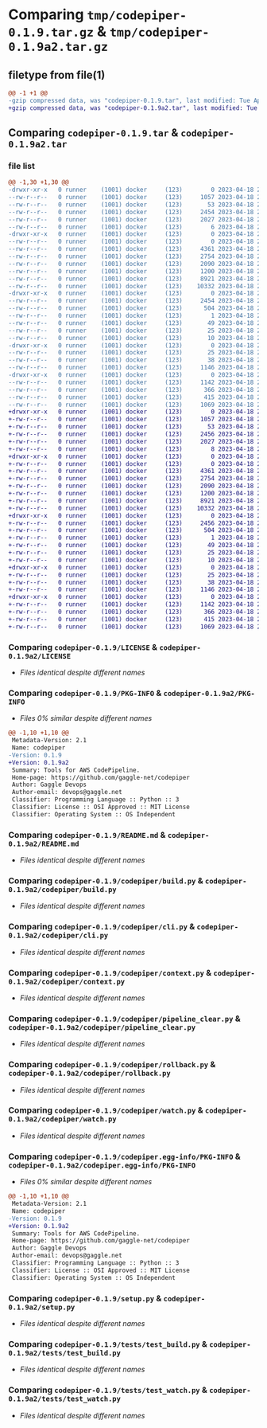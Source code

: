 # Comparing `tmp/codepiper-0.1.9.tar.gz` & `tmp/codepiper-0.1.9a2.tar.gz`

## filetype from file(1)

```diff
@@ -1 +1 @@
-gzip compressed data, was "codepiper-0.1.9.tar", last modified: Tue Apr 18 21:36:39 2023, max compression
+gzip compressed data, was "codepiper-0.1.9a2.tar", last modified: Tue Apr 18 21:28:15 2023, max compression
```

## Comparing `codepiper-0.1.9.tar` & `codepiper-0.1.9a2.tar`

### file list

```diff
@@ -1,30 +1,30 @@
-drwxr-xr-x   0 runner    (1001) docker     (123)        0 2023-04-18 21:36:39.443960 codepiper-0.1.9/
--rw-r--r--   0 runner    (1001) docker     (123)     1057 2023-04-18 21:36:22.000000 codepiper-0.1.9/LICENSE
--rw-r--r--   0 runner    (1001) docker     (123)       53 2023-04-18 21:36:22.000000 codepiper-0.1.9/MANIFEST.in
--rw-r--r--   0 runner    (1001) docker     (123)     2454 2023-04-18 21:36:39.443960 codepiper-0.1.9/PKG-INFO
--rw-r--r--   0 runner    (1001) docker     (123)     2027 2023-04-18 21:36:22.000000 codepiper-0.1.9/README.md
--rw-r--r--   0 runner    (1001) docker     (123)        6 2023-04-18 21:36:22.000000 codepiper-0.1.9/VERSION
-drwxr-xr-x   0 runner    (1001) docker     (123)        0 2023-04-18 21:36:39.439960 codepiper-0.1.9/codepiper/
--rw-r--r--   0 runner    (1001) docker     (123)        0 2023-04-18 21:36:22.000000 codepiper-0.1.9/codepiper/__init__.py
--rw-r--r--   0 runner    (1001) docker     (123)     4361 2023-04-18 21:36:22.000000 codepiper-0.1.9/codepiper/build.py
--rw-r--r--   0 runner    (1001) docker     (123)     2754 2023-04-18 21:36:22.000000 codepiper-0.1.9/codepiper/cli.py
--rw-r--r--   0 runner    (1001) docker     (123)     2090 2023-04-18 21:36:22.000000 codepiper-0.1.9/codepiper/context.py
--rw-r--r--   0 runner    (1001) docker     (123)     1200 2023-04-18 21:36:22.000000 codepiper-0.1.9/codepiper/pipeline_clear.py
--rw-r--r--   0 runner    (1001) docker     (123)     8921 2023-04-18 21:36:22.000000 codepiper-0.1.9/codepiper/rollback.py
--rw-r--r--   0 runner    (1001) docker     (123)    10332 2023-04-18 21:36:22.000000 codepiper-0.1.9/codepiper/watch.py
-drwxr-xr-x   0 runner    (1001) docker     (123)        0 2023-04-18 21:36:39.439960 codepiper-0.1.9/codepiper.egg-info/
--rw-r--r--   0 runner    (1001) docker     (123)     2454 2023-04-18 21:36:39.000000 codepiper-0.1.9/codepiper.egg-info/PKG-INFO
--rw-r--r--   0 runner    (1001) docker     (123)      504 2023-04-18 21:36:39.000000 codepiper-0.1.9/codepiper.egg-info/SOURCES.txt
--rw-r--r--   0 runner    (1001) docker     (123)        1 2023-04-18 21:36:39.000000 codepiper-0.1.9/codepiper.egg-info/dependency_links.txt
--rw-r--r--   0 runner    (1001) docker     (123)       49 2023-04-18 21:36:39.000000 codepiper-0.1.9/codepiper.egg-info/entry_points.txt
--rw-r--r--   0 runner    (1001) docker     (123)       25 2023-04-18 21:36:39.000000 codepiper-0.1.9/codepiper.egg-info/requires.txt
--rw-r--r--   0 runner    (1001) docker     (123)       10 2023-04-18 21:36:39.000000 codepiper-0.1.9/codepiper.egg-info/top_level.txt
-drwxr-xr-x   0 runner    (1001) docker     (123)        0 2023-04-18 21:36:39.443960 codepiper-0.1.9/requirements/
--rw-r--r--   0 runner    (1001) docker     (123)       25 2023-04-18 21:36:22.000000 codepiper-0.1.9/requirements/requirements.in
--rw-r--r--   0 runner    (1001) docker     (123)       38 2023-04-18 21:36:39.443960 codepiper-0.1.9/setup.cfg
--rw-r--r--   0 runner    (1001) docker     (123)     1146 2023-04-18 21:36:22.000000 codepiper-0.1.9/setup.py
-drwxr-xr-x   0 runner    (1001) docker     (123)        0 2023-04-18 21:36:39.443960 codepiper-0.1.9/tests/
--rw-r--r--   0 runner    (1001) docker     (123)     1142 2023-04-18 21:36:22.000000 codepiper-0.1.9/tests/test_build.py
--rw-r--r--   0 runner    (1001) docker     (123)      366 2023-04-18 21:36:22.000000 codepiper-0.1.9/tests/test_cli.py
--rw-r--r--   0 runner    (1001) docker     (123)      415 2023-04-18 21:36:22.000000 codepiper-0.1.9/tests/test_rollback.py
--rw-r--r--   0 runner    (1001) docker     (123)     1069 2023-04-18 21:36:22.000000 codepiper-0.1.9/tests/test_watch.py
+drwxr-xr-x   0 runner    (1001) docker     (123)        0 2023-04-18 21:28:15.580094 codepiper-0.1.9a2/
+-rw-r--r--   0 runner    (1001) docker     (123)     1057 2023-04-18 21:27:51.000000 codepiper-0.1.9a2/LICENSE
+-rw-r--r--   0 runner    (1001) docker     (123)       53 2023-04-18 21:27:51.000000 codepiper-0.1.9a2/MANIFEST.in
+-rw-r--r--   0 runner    (1001) docker     (123)     2456 2023-04-18 21:28:15.580094 codepiper-0.1.9a2/PKG-INFO
+-rw-r--r--   0 runner    (1001) docker     (123)     2027 2023-04-18 21:27:51.000000 codepiper-0.1.9a2/README.md
+-rw-r--r--   0 runner    (1001) docker     (123)        8 2023-04-18 21:27:51.000000 codepiper-0.1.9a2/VERSION
+drwxr-xr-x   0 runner    (1001) docker     (123)        0 2023-04-18 21:28:15.576094 codepiper-0.1.9a2/codepiper/
+-rw-r--r--   0 runner    (1001) docker     (123)        0 2023-04-18 21:27:51.000000 codepiper-0.1.9a2/codepiper/__init__.py
+-rw-r--r--   0 runner    (1001) docker     (123)     4361 2023-04-18 21:27:51.000000 codepiper-0.1.9a2/codepiper/build.py
+-rw-r--r--   0 runner    (1001) docker     (123)     2754 2023-04-18 21:27:51.000000 codepiper-0.1.9a2/codepiper/cli.py
+-rw-r--r--   0 runner    (1001) docker     (123)     2090 2023-04-18 21:27:51.000000 codepiper-0.1.9a2/codepiper/context.py
+-rw-r--r--   0 runner    (1001) docker     (123)     1200 2023-04-18 21:27:51.000000 codepiper-0.1.9a2/codepiper/pipeline_clear.py
+-rw-r--r--   0 runner    (1001) docker     (123)     8921 2023-04-18 21:27:51.000000 codepiper-0.1.9a2/codepiper/rollback.py
+-rw-r--r--   0 runner    (1001) docker     (123)    10332 2023-04-18 21:27:51.000000 codepiper-0.1.9a2/codepiper/watch.py
+drwxr-xr-x   0 runner    (1001) docker     (123)        0 2023-04-18 21:28:15.576094 codepiper-0.1.9a2/codepiper.egg-info/
+-rw-r--r--   0 runner    (1001) docker     (123)     2456 2023-04-18 21:28:15.000000 codepiper-0.1.9a2/codepiper.egg-info/PKG-INFO
+-rw-r--r--   0 runner    (1001) docker     (123)      504 2023-04-18 21:28:15.000000 codepiper-0.1.9a2/codepiper.egg-info/SOURCES.txt
+-rw-r--r--   0 runner    (1001) docker     (123)        1 2023-04-18 21:28:15.000000 codepiper-0.1.9a2/codepiper.egg-info/dependency_links.txt
+-rw-r--r--   0 runner    (1001) docker     (123)       49 2023-04-18 21:28:15.000000 codepiper-0.1.9a2/codepiper.egg-info/entry_points.txt
+-rw-r--r--   0 runner    (1001) docker     (123)       25 2023-04-18 21:28:15.000000 codepiper-0.1.9a2/codepiper.egg-info/requires.txt
+-rw-r--r--   0 runner    (1001) docker     (123)       10 2023-04-18 21:28:15.000000 codepiper-0.1.9a2/codepiper.egg-info/top_level.txt
+drwxr-xr-x   0 runner    (1001) docker     (123)        0 2023-04-18 21:28:15.576094 codepiper-0.1.9a2/requirements/
+-rw-r--r--   0 runner    (1001) docker     (123)       25 2023-04-18 21:27:51.000000 codepiper-0.1.9a2/requirements/requirements.in
+-rw-r--r--   0 runner    (1001) docker     (123)       38 2023-04-18 21:28:15.580094 codepiper-0.1.9a2/setup.cfg
+-rw-r--r--   0 runner    (1001) docker     (123)     1146 2023-04-18 21:27:51.000000 codepiper-0.1.9a2/setup.py
+drwxr-xr-x   0 runner    (1001) docker     (123)        0 2023-04-18 21:28:15.580094 codepiper-0.1.9a2/tests/
+-rw-r--r--   0 runner    (1001) docker     (123)     1142 2023-04-18 21:27:51.000000 codepiper-0.1.9a2/tests/test_build.py
+-rw-r--r--   0 runner    (1001) docker     (123)      366 2023-04-18 21:27:51.000000 codepiper-0.1.9a2/tests/test_cli.py
+-rw-r--r--   0 runner    (1001) docker     (123)      415 2023-04-18 21:27:51.000000 codepiper-0.1.9a2/tests/test_rollback.py
+-rw-r--r--   0 runner    (1001) docker     (123)     1069 2023-04-18 21:27:51.000000 codepiper-0.1.9a2/tests/test_watch.py
```

### Comparing `codepiper-0.1.9/LICENSE` & `codepiper-0.1.9a2/LICENSE`

 * *Files identical despite different names*

### Comparing `codepiper-0.1.9/PKG-INFO` & `codepiper-0.1.9a2/PKG-INFO`

 * *Files 0% similar despite different names*

```diff
@@ -1,10 +1,10 @@
 Metadata-Version: 2.1
 Name: codepiper
-Version: 0.1.9
+Version: 0.1.9a2
 Summary: Tools for AWS CodePipeline.
 Home-page: https://github.com/gaggle-net/codepiper
 Author: Gaggle Devops
 Author-email: devops@gaggle.net
 Classifier: Programming Language :: Python :: 3
 Classifier: License :: OSI Approved :: MIT License
 Classifier: Operating System :: OS Independent
```

### Comparing `codepiper-0.1.9/README.md` & `codepiper-0.1.9a2/README.md`

 * *Files identical despite different names*

### Comparing `codepiper-0.1.9/codepiper/build.py` & `codepiper-0.1.9a2/codepiper/build.py`

 * *Files identical despite different names*

### Comparing `codepiper-0.1.9/codepiper/cli.py` & `codepiper-0.1.9a2/codepiper/cli.py`

 * *Files identical despite different names*

### Comparing `codepiper-0.1.9/codepiper/context.py` & `codepiper-0.1.9a2/codepiper/context.py`

 * *Files identical despite different names*

### Comparing `codepiper-0.1.9/codepiper/pipeline_clear.py` & `codepiper-0.1.9a2/codepiper/pipeline_clear.py`

 * *Files identical despite different names*

### Comparing `codepiper-0.1.9/codepiper/rollback.py` & `codepiper-0.1.9a2/codepiper/rollback.py`

 * *Files identical despite different names*

### Comparing `codepiper-0.1.9/codepiper/watch.py` & `codepiper-0.1.9a2/codepiper/watch.py`

 * *Files identical despite different names*

### Comparing `codepiper-0.1.9/codepiper.egg-info/PKG-INFO` & `codepiper-0.1.9a2/codepiper.egg-info/PKG-INFO`

 * *Files 0% similar despite different names*

```diff
@@ -1,10 +1,10 @@
 Metadata-Version: 2.1
 Name: codepiper
-Version: 0.1.9
+Version: 0.1.9a2
 Summary: Tools for AWS CodePipeline.
 Home-page: https://github.com/gaggle-net/codepiper
 Author: Gaggle Devops
 Author-email: devops@gaggle.net
 Classifier: Programming Language :: Python :: 3
 Classifier: License :: OSI Approved :: MIT License
 Classifier: Operating System :: OS Independent
```

### Comparing `codepiper-0.1.9/setup.py` & `codepiper-0.1.9a2/setup.py`

 * *Files identical despite different names*

### Comparing `codepiper-0.1.9/tests/test_build.py` & `codepiper-0.1.9a2/tests/test_build.py`

 * *Files identical despite different names*

### Comparing `codepiper-0.1.9/tests/test_watch.py` & `codepiper-0.1.9a2/tests/test_watch.py`

 * *Files identical despite different names*

